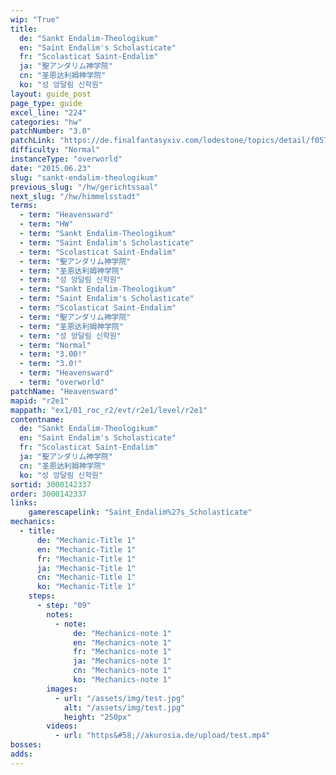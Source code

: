 ```yaml
---
wip: "True"
title:
  de: "Sankt Endalim-Theologikum"
  en: "Saint Endalim's Scholasticate"
  fr: "Scolasticat Saint-Endalim"
  ja: "聖アンダリム神学院"
  cn: "圣恩达利姆神学院"
  ko: "성 앙달림 신학원"
layout: guide_post
page_type: guide
excel_line: "224"
categories: "hw"
patchNumber: "3.0"
patchLink: "https://de.finalfantasyxiv.com/lodestone/topics/detail/f0575b82a639492e5a70e34d823d77bddcb7f686"
difficulty: "Normal"
instanceType: "overworld"
date: "2015.06.23"
slug: "sankt-endalim-theologikum"
previous_slug: "/hw/gerichtssaal"
next_slug: "/hw/himmelsstadt"
terms:
  - term: "Heavensward"
  - term: "HW"
  - term: "Sankt Endalim-Theologikum"
  - term: "Saint Endalim's Scholasticate"
  - term: "Scolasticat Saint-Endalim"
  - term: "聖アンダリム神学院"
  - term: "圣恩达利姆神学院"
  - term: "성 앙달림 신학원"
  - term: "Sankt Endalim-Theologikum"
  - term: "Saint Endalim's Scholasticate"
  - term: "Scolasticat Saint-Endalim"
  - term: "聖アンダリム神学院"
  - term: "圣恩达利姆神学院"
  - term: "성 앙달림 신학원"
  - term: "Normal"
  - term: "3.00!"
  - term: "3.0!"
  - term: "Heavensward"
  - term: "overworld"
patchName: "Heavensward"
mapid: "r2e1"
mappath: "ex1/01_roc_r2/evt/r2e1/level/r2e1"
contentname:
  de: "Sankt Endalim-Theologikum"
  en: "Saint Endalim's Scholasticate"
  fr: "Scolasticat Saint-Endalim"
  ja: "聖アンダリム神学院"
  cn: "圣恩达利姆神学院"
  ko: "성 앙달림 신학원"
sortid: 3000142337
order: 3000142337
links:
    gamerescapelink: "Saint_Endalim%27s_Scholasticate"
mechanics:
  - title:
      de: "Mechanic-Title 1"
      en: "Mechanic-Title 1"
      fr: "Mechanic-Title 1"
      ja: "Mechanic-Title 1"
      cn: "Mechanic-Title 1"
      ko: "Mechanic-Title 1"
    steps:
      - step: "09"
        notes:
          - note:
              de: "Mechanics-note 1"
              en: "Mechanics-note 1"
              fr: "Mechanics-note 1"
              ja: "Mechanics-note 1"
              cn: "Mechanics-note 1"
              ko: "Mechanics-note 1"
        images:
          - url: "/assets/img/test.jpg"
            alt: "/assets/img/test.jpg"
            height: "250px"
        videos:
          - url: "https&#58;//akurosia.de/upload/test.mp4"
bosses:
adds:
---
```

